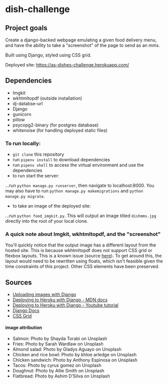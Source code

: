 # dish-challenge

## Project goals
Create a django-backed webpage emulating a given food delivery menu, and have the ability to take a "screenshot" of the page to send as an mms.

Built using Django, styled using CSS grid.

Deployed site: https://as-dishes-challenge.herokuapp.com/

## Dependencies
- Imgkit
- wkhtmltopdf (outside installation)
- dj-databse-url
- Django
- gunicorn
- pillow
- psycopg2-binary (for postgres database)
- whitenoise (for handling deployed static files)

### To run locally:
- `git clone` this repository
- run `pipenv install` to download dependencies
- run `pipenv shell` to access the virtual environment and use the dependencies
- to run start the server:

...run `python manage.py runserver`, then navigate to localhost:8000. You may also have to run `python manage.py makemigrations` and `python manage.py migrate`.

- to take an image of the deployed site:

...run `python food_imgkit.py`. This will output an image titled `dishmms.jpg` directly into the root of your local clone.

### A quick note about Imgkit, wkhtmltopdf, and the "screenshot"
You'll quickly notice that the output image has a different layout from the hosted site. This is because wkhtmltopdf does not support CSS grid or flexbox layouts. This is a known issue (source [here](https://github.com/wkhtmltopdf/wkhtmltopdf/issues/3661)). To get around this, the layout would need to be rewritten using floats, which isn't feasible given the time constraints of this project. Other CSS elements have been preserved.

## Sources

- [Uploading images with Django](https://wsvincent.com/django-image-uploads/)
- [Deploying to Heroku with Django - MDN docs](https://developer.mozilla.org/en-US/docs/Learn/Server-side/Django/Deployment)
- [Deploying to Heroku with Django - Youtube tutorial](https://www.youtube.com/watch?v=-OwUWBjSCFM)
- [Django Docs](https://docs.djangoproject.com/en/3.0/)
- [CSS Grid](https://css-tricks.com/snippets/css/complete-guide-grid/)

#### image attribution

- Salmon: Photo by Shayda Torabi on Unsplash
- Fries: Photo by Sarah Wardlaw on Unsplash
- Almond salad: Photo by Gladys Aguayo on Unsplash
- Chicken and rice bowl: Photo by khloe arledge on Unsplash
- Chicken sandwich: Photo by Anthony Espinosa on Unsplash
- Tacos: Photo by cyrus gomez on Unsplash
- Doughnut: Photo by Allie Smith on Unsplash
- Flatbread: Photo by Ashim D’Silva on Unsplash
